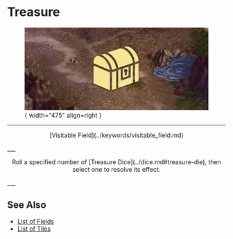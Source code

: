 # Treasure

<figure markdown="span">

![Treasure Map Location](../assets/locations-treasure_symbol.webp){ width="475" align=right }

</figure>

___
<p style="text-align: center;" markdown>[Visitable Field](../keywords/visitable_field.md)</p>
___
<p style="text-align: center;" markdown>Roll a specified number of [Treasure Dice](../dice.md#treasure-die), then select one to resolve its effect.</p>
___


## See Also

- [List of Fields](index.md)
- [List of Tiles](../tiles/index.md)
